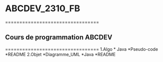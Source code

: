 # ABCDEV_2310_FB
=================================
## Cours de programmation ABCDEV
=================================
1.Algo
    * Java
    *Pseudo-code
    *README
2.Objet
    *Diagramme_UML
    *Java
    *README